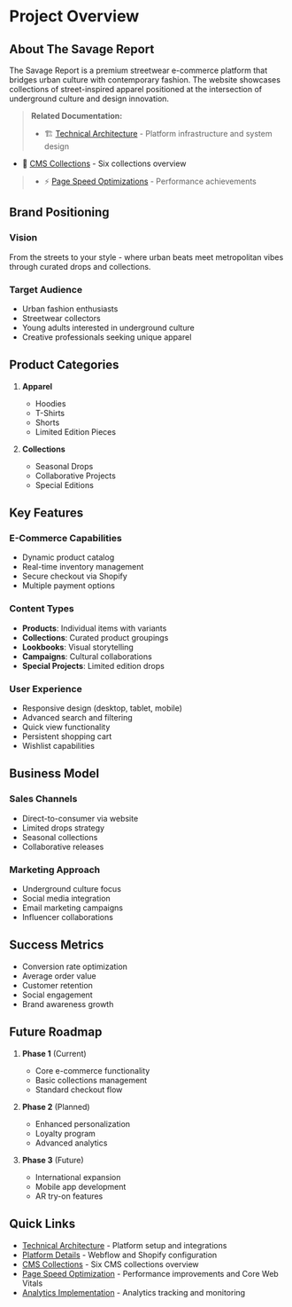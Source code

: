 # Project Overview

## About The Savage Report

The Savage Report is a premium streetwear e-commerce platform that bridges urban culture with contemporary fashion. The website showcases collections of street-inspired apparel positioned at the intersection of underground culture and design innovation.

> **Related Documentation:**
> - 🏗️ [Technical Architecture](./02-technical-architecture.md) - Platform infrastructure and system design
- 📁 [CMS Collections](./04-cms-collections.md) - Six collections overview
> - ⚡ [Page Speed Optimizations](./06-page-speed-optimization.md) - Performance achievements

## Brand Positioning

### Vision
From the streets to your style - where urban beats meet metropolitan vibes through curated drops and collections.

### Target Audience
- Urban fashion enthusiasts
- Streetwear collectors  
- Young adults interested in underground culture
- Creative professionals seeking unique apparel

## Product Categories

1. **Apparel**
   - Hoodies
   - T-Shirts
   - Shorts
   - Limited Edition Pieces

2. **Collections**
   - Seasonal Drops
   - Collaborative Projects
   - Special Editions

## Key Features

### E-Commerce Capabilities
- Dynamic product catalog
- Real-time inventory management
- Secure checkout via Shopify
- Multiple payment options

### Content Types
- **Products**: Individual items with variants
- **Collections**: Curated product groupings
- **Lookbooks**: Visual storytelling
- **Campaigns**: Cultural collaborations
- **Special Projects**: Limited edition drops

### User Experience
- Responsive design (desktop, tablet, mobile)
- Advanced search and filtering
- Quick view functionality
- Persistent shopping cart
- Wishlist capabilities

## Business Model

### Sales Channels
- Direct-to-consumer via website
- Limited drops strategy
- Seasonal collections
- Collaborative releases

### Marketing Approach
- Underground culture focus
- Social media integration
- Email marketing campaigns
- Influencer collaborations

## Success Metrics

- Conversion rate optimization
- Average order value
- Customer retention
- Social engagement
- Brand awareness growth

## Future Roadmap

1. **Phase 1** (Current)
   - Core e-commerce functionality
   - Basic collections management
   - Standard checkout flow

2. **Phase 2** (Planned)
   - Enhanced personalization
   - Loyalty program
   - Advanced analytics

3. **Phase 3** (Future)
   - International expansion
   - Mobile app development
   - AR try-on features

## Quick Links
- [Technical Architecture](./02-technical-architecture.md) - Platform setup and integrations
- [Platform Details](./03-platform-details.md) - Webflow and Shopify configuration
- [CMS Collections](./04-cms-collections.md) - Six CMS collections overview
- [Page Speed Optimization](./06-page-speed-optimization.md) - Performance improvements and Core Web Vitals
- [Analytics Implementation](./07-analytics-implementation.md) - Analytics tracking and monitoring